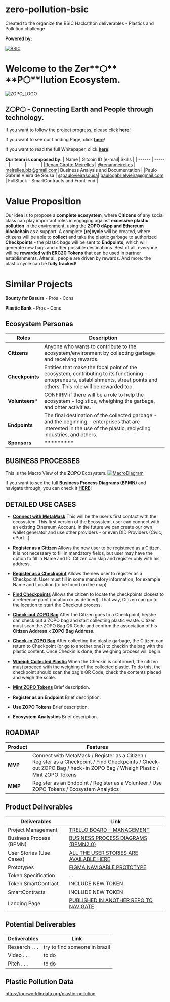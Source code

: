 # zero-pollution-bsic

Created to the organize the BSIC Hackathon deliverables - Plastics and Pollution challenge

**Powered by:**

[![BSIC](https://secure.meetupstatic.com/photos/event/8/d/b/f/600_488376287.jpeg)](https://blockchainforsocialimpact.com/)

# Welcome to the **Z**er**⬡** **P⬡**llution Ecosystem.
![ZOPO_LOGO](https://scontent.fvcp2-1.fna.fbcdn.net/v/t1.15752-9/89068046_176632217119523_7264249896222326784_n.png?_nc_cat=106&_nc_sid=b96e70&_nc_ohc=4vaa9zBh2AMAX-1Ehlv&_nc_ht=scontent.fvcp2-1.fna&oh=7eb732c87cc6e4a0264fd68987dfc330&oe=5E923F2A)
## Z⬡P⬡ - Connecting Earth and People through technology.


If you want to follow the project progress, please click **[here](https://trello.com/b/k5yYyvj2/bsci-hackathon-zero-pollution)**!

If you want to see our Landing Page, click **[here](https://renanmeirelles.github.io/Blockchain%20Models/BSIC_Consensys_Hackathon_Plastics_Pollution/landing-page-zopo-bsic/main.html)**!

If you want to read the full Whitepaper, click **[here](https://docs.google.com/document/d/1YK_Hvu25pj_SKmALsvnHTEyqHkR2yPFKLgjKvxs97co/edit?usp=sharing)**!



**Our team is composed by:**
| Name | Gitcoin ID |e-mail| Skills |
| ------ | ------ | ------ | ------ |
|[Renan Girotto Meirelles](https://www.linkedin.com/in/renan-girotto-meirelles-21311121/) | [@renanmeirelles](https://gitcoin.co/renanmeirelles) | meirelles.biz@gmail.com| Business Analysis and Documentation |
|Paulo Gabriel Vieira de Sousa | [@paulovieirasousa](https://gitcoin.co/paulovieirasousa)| paulogabrielvieira@gmail.com | FullStack - SmartContracts and Front-end |

# Value Proposition
Our idea is to propose a **complete ecosystem**, where **Citizens** of any social class can play important roles in engaging against **excessive plastic pollution** in the environment, using the **ZOPO dApp and Ethereum blockchain** as a support. A complete **(re)cycle** will be created, where citizens will be able to **collect** and take the plastic garbage to authorized **Checkpoints** - the plastic bags will be sent to **Endpoints**, which will generate new bags and other possible destinations. Best of all, everyone will be **rewarded with ERC20 Tokens** that can be used in partner establishments. After all, people are driven by rewards. And more: the plastic cycle can be **fully tracked**!

# Similar Projects
**Bounty for Basura**
    - Pros
    - Cons
    
**Plastic Bank**
    - Pros
    - Cons

## Ecosystem Personas
| Roles | Description |
| ------ | ------ |
| **Citizens** | Anyone who wants to contribute to the ecosystem/environment by collecting garbage and receiving rewards. |
| **Checkpoints** | Entities that make the focal point of the ecosystem, contributing to its functioning - entepreneurs, establishments, street points and others. This role will be rewarded too.|
| **Volunteers*** | CONFIRM if there will be a role to help the ecosystem - logistics, wheighing the garbage, and ohter activities.
| **Endpoints** | The final destination of the collected garbage - and the beginning - enterprises that are interested in the use of the plastic, reclycling industries, and others. |
| **Sponsors** | ********* |

## BUSINESS PROCESSES
This is the Macro View of the **Z⬡P⬡** Ecosystem. 
[![MacroDiagram](https://scontent.fvcp2-1.fna.fbcdn.net/v/t1.15752-9/88220510_603892543794488_3831599170108522496_n.png?_nc_cat=109&_nc_sid=b96e70&_nc_ohc=J9zmpJw1tawAX-EyT8J&_nc_ht=scontent.fvcp2-1.fna&oh=e9107e86dae68c046be0eb9222904c95&oe=5EFC405F)](https://renanmeirelles.github.io/Blockchain%20Models/BSIC_Consensys_Hackathon_Plastics_Pollution/index.html#list)

If you want to see the full **Business Process Diagrams (BPMN)** and navigate through, you can check it [**HERE**](https://renanmeirelles.github.io/Blockchain%20Models/BSIC_Consensys_Hackathon_Plastics_Pollution/index.html#list)!

## DETAILED USE CASES
- [**Connect with MetaMask**](https://github.com/RenanMeirelles/zero-pollution-bsic/blob/master/Documentation/User%20Stories%20(Specification)/01.%20Connect%20With%20MetaMask.md)
This will be the user's first contact with the ecosystem. This first version of the Ecosystem, user can connect with an existing Ethereum Account. In the future we can create our own wallet generator and use other providers - or even DID Providers (Civic, uPort...)

- [**Register as a Citizen**](https://github.com/RenanMeirelles/zero-pollution-bsic/blob/master/Documentation/User%20Stories%20(Specification)/02.%20Register%20as%20a%20Citizen.md)
Allows the new user to be registered as a Citizen. It is not necessary to fill in mandatory fields, but user may have the option to fill in Name and ID. Citizen can skip and register only with his address.

- [**Register as a Checkpoint**](https://github.com/RenanMeirelles/zero-pollution-bsic/blob/master/Documentation/User%20Stories%20(Specification)/03.%20Register%20as%20a%20Checkpoint.md)
Allows the new user to register as a Checkpoint. User must fill in some mandatory information, for example Name and Location (to be found on the map).

- [**Find Checkpoints**](https://github.com/RenanMeirelles/zero-pollution-bsic/blob/master/Documentation/User%20Stories%20(Specification)/04.%20Find%20Checkpoints.md)
Allows the citizen to locate the checkpoints closest to a reference point (location or as defined). That way, Citizen can go to the location to start the Checkout process.

- [**Check-out ZOPO Bag**](https://github.com/RenanMeirelles/zero-pollution-bsic/blob/master/Documentation/User%20Stories%20(Specification)/05.%20Check-out%20ZOPO%20Bag.md)
After the Citizen goes to a Checkpoint, he/she can check out a ZOPO bag and start collecting plastic waste. Citizen must scan the ZOPO Bag QR Code and confirm the association of his **Citizen Address** x **ZOPO Bag Address**.

- [**Check-in ZOPO Bag**](https://github.com/RenanMeirelles/zero-pollution-bsic/blob/master/Documentation/User%20Stories%20(Specification)/06.%20Check-in%20ZOPO%20Bag.md)
After collecting the plastic garbage, the Citizen can return to Checkpoint (or go to another one?) to checkin the bag with the plastic content. Once Checkin is done, the weighing process will begin.

- [**Wheigh Collected Plastic**](https://github.com/RenanMeirelles/zero-pollution-bsic/blob/master/Documentation/User%20Stories%20(Specification)/07.%20Wheigh%20Collected%20Plastic)
When the Checkin is confirmed, the citizen must proceed with the weighing of the collected plastic. To do this, the checkpoint should scan the bag's QR Code, check the contents placed and weigh the scale.

- [**Mint ZOPO Tokens**](https://github.com/RenanMeirelles/zero-pollution-bsic/blob/master/Documentation/User%20Stories%20(Specification)/08.%20Mint%20ZOPO%20Tokens)
Brief description.
- **Register as an Endpoint**
Brief description.
- **Use ZOPO Tokens**
Brief description.
- **Ecosystem Analystics**
Brief description.

## ROADMAP
| Product | Features |
| ------ | ------ |
| **MVP** | Connect with MetaMask / Register as a Citizen / Register as a Checkpoint / Find Checkpoints / Check-out ZOPO Bag / heck-in ZOPO Bag / Wheigh Plastic / Mint ZOPO Tokens |
| **MMP**| Register as an Endpoint / Register as a Volunteer / Use ZOPO Tokens / Ecosystem Analytics |

## Product Deliverables
| Deliverables | Link |
| ------ | ------ |
| Project Management| [TRELLO BOARD - MANAGEMENT](https://trello.com/b/k5yYyvj2/bsic-hackathon-zero-pollution) |
| Business Process (BPMN) | [BUSINESS PROCESS DIAGRAMS (BPMN2.0)](https://renanmeirelles.github.io/Blockchain%20Models/BSIC_Consensys_Hackathon_Plastics_Pollution/index.html#list) |
| User Stories (Use Cases) | [ALL THE USER STORIES ARE AVAILABLE HERE](https://github.com/RenanMeirelles/zero-pollution-bsic/tree/master/Documentation/User%20Stories%20(Specification))
| Prototypes |[FIGMA NAVIGABLE PROTOTYPE](https://www.figma.com/proto/nqrLuYFhbJ0YusEbJvmFCY/ZOPO-DApp?node-id=0%3A1&scaling=min-zoom)|
| Token Specification | ... |
|Token SmartContract|INCLUDE NEW TOKEN|
|SmartContracts|INCLUDE NEW TOKEN|
| Landing Page| [PUBLISHED IN ANOTHER REPO TO NAVIGATE](https://renanmeirelles.github.io/Blockchain%20Models/BSIC_Consensys_Hackathon_Plastics_Pollution/landing-page-zopo-bsic/main.html) |

## Potential Deliverables
| Deliverables | Link |
| ------ | ------ |
| Research . . .  | try to find someone in brazil |
| Video . . .  | to do |
|Pitch . . .  | to do |

## Plastic Pollution Data
https://ourworldindata.org/plastic-pollution








